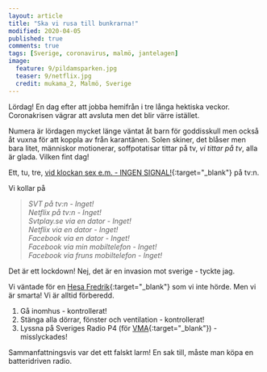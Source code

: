 ```yaml
---
layout: article
title: "Ska vi rusa till bunkrarna!"
modified: 2020-04-05
published: true
comments: true
tags: [Sverige, coronavirus, malmö, jantelagen]
image:
  feature: 9/pildamsparken.jpg
  teaser: 9/netflix.jpg
  credit: mukama_2, Malmö, Sverige
---
```


Lördag! En dag efter att jobba hemifrån i tre långa hektiska veckor. Coronakrisen vägrar att avsluta men det blir värre istället.

Numera är lördagen mycket länge väntat åt barn för goddisskull men också åt vuxna för att koppla av från karantänen. Solen skiner, det blåser men bara litet, människor motionerar, soffpotatisar tittar på tv, *vi tittar på tv*, alla är glada. Vilken fint dag!

Ett, tu, tre, [vid klockan sex e.m. - INGEN SIGNAL!](https://www.aftonbladet.se/nyheter/a/AdwE9n/stora-tekniska-problem-hos-telia-over-hela-landet){:target="_blank"} på tv:n.

Vi kollar på
> <i>SVT på tv:n - Inget! <br>
> Netflix på tv:n - Inget! <br>
> Svtplay.se via en dator - Inget! <br>
> Netflix via en dator - Inget! <br>
> Facebook via en dator - Inget! <br>
> Facebook via min mobiltelefon - Inget! <br>
> Facebook via fruns mobiltelefon - Inget! <br></i>

Det är ett lockdown! Nej, det är en invasion mot sverige - tyckte jag.

Vi väntade för en [Hesa Fredrik](http://hesafredrik.nu/vem-ar-hesa-fredrik){:target="_blank"} som vi inte hörde.  Men vi är smarta! Vi är alltid förberedd.

1. Gå inomhus - kontrollerat!
1. Stänga alla dörrar, fönster och ventilation - kontrollerat!
1. Lyssna på Sveriges Radio P4 (för [VMA](https://www.krisinformation.se/detta-gor-samhallet/vma-sa-varnas-allmanheten){:target="_blank"}) - misslyckades!

Sammanfattningsvis var det ett falskt larm! En sak till, måste man köpa en batteridriven radio.
